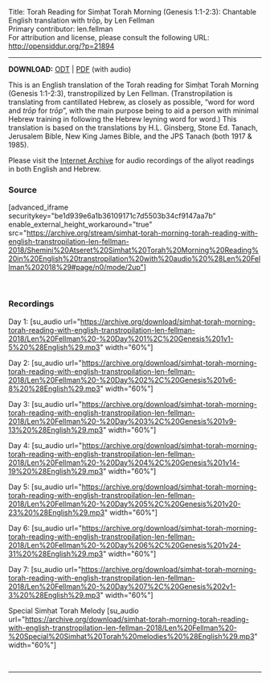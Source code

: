 <html>
<head></head>
<body>
Title: Torah Reading for Simḥat Torah Morning (Genesis 1:1-2:3): Chantable English translation with trōp, by Len Fellman<br />
Primary contributor: len.fellman<br />
For attribution and license, please consult the following URL: <a href="http://opensiddur.org/?p=21894">http://opensiddur.org/?p=21894</a>
<p />
<hr />

<strong>DOWNLOAD:</strong> 
<a href="https://archive.org/download/simhat-torah-morning-torah-reading-with-english-transtropilation-len-fellman-2018/Shemini%20Atseret%20Simhat%20Torah%20Morning%20Reading%20in%20English%20transtropilation%20%28Len%20Fellman%202018%29.odt">ODT</a> | <a href="https://archive.org/download/simhat-torah-morning-torah-reading-with-english-transtropilation-len-fellman-2018/Shemini%20Atseret%20Simhat%20Torah%20Morning%20Reading%20in%20English%20transtropilation%20with%20audio%20%28Len%20Fellman%202018%29.pdf">PDF</a> (with audio)

This is an English translation of the Torah reading for Simḥat Torah Morning (Genesis 1:1-2:3), transtropilized by Len Fellman. (Transtropilation is translating from cantillated Hebrew, as closely as possible, “word for word and <em>trōp</em> for <em>trōp</em>”, with the main purpose being to aid a person with minimal Hebrew training in following the Hebrew leyning word for word.) This translation is based on the translations by H.L. Ginsberg, Stone Ed. Tanach, Jerusalem Bible, New King James Bible, and the JPS Tanach (both 1917 & 1985).

Please visit the <a href="https://archive.org/details/simhat-torah-morning-torah-reading-with-english-transtropilation-len-fellman-2018">Internet Archive</a> for audio recordings of the aliyot readings in both English and Hebrew.

<h3>Source</h3>

[advanced_iframe securitykey="be1d939e6a1b36109171c7d5503b34cf9147aa7b" enable_external_height_workaround="true" src="https://archive.org/stream/simhat-torah-morning-torah-reading-with-english-transtropilation-len-fellman-2018/Shemini%20Atseret%20Simhat%20Torah%20Morning%20Reading%20in%20English%20transtropilation%20with%20audio%20%28Len%20Fellman%202018%29#page/n0/mode/2up"]

&nbsp;

<h3>Recordings</h3>

Day 1: [su_audio url="https://archive.org/download/simhat-torah-morning-torah-reading-with-english-transtropilation-len-fellman-2018/Len%20Fellman%20-%20Day%201%2C%20Genesis%201v1-5%20%28English%29.mp3" width="60%"]

Day 2: [su_audio url="https://archive.org/download/simhat-torah-morning-torah-reading-with-english-transtropilation-len-fellman-2018/Len%20Fellman%20-%20Day%202%2C%20Genesis%201v6-8%20%28English%29.mp3" width="60%"]

Day 3: [su_audio url="https://archive.org/download/simhat-torah-morning-torah-reading-with-english-transtropilation-len-fellman-2018/Len%20Fellman%20-%20Day%203%2C%20Genesis%201v9-13%20%28English%29.mp3" width="60%"]

Day 4: [su_audio url="https://archive.org/download/simhat-torah-morning-torah-reading-with-english-transtropilation-len-fellman-2018/Len%20Fellman%20-%20Day%204%2C%20Genesis%201v14-19%20%28English%29.mp3" width="60%"]

Day 5: [su_audio url="https://archive.org/download/simhat-torah-morning-torah-reading-with-english-transtropilation-len-fellman-2018/Len%20Fellman%20-%20Day%205%2C%20Genesis%201v20-23%20%28English%29.mp3" width="60%"]

Day 6: [su_audio url="https://archive.org/download/simhat-torah-morning-torah-reading-with-english-transtropilation-len-fellman-2018/Len%20Fellman%20-%20Day%206%2C%20Genesis%201v24-31%20%28English%29.mp3" width="60%"]

Day 7: [su_audio url="https://archive.org/download/simhat-torah-morning-torah-reading-with-english-transtropilation-len-fellman-2018/Len%20Fellman%20-%20Day%207%2C%20Genesis%202v1-3%20%28English%29.mp3" width="60%"]

Special Simḥat Torah Melody [su_audio url="https://archive.org/download/simhat-torah-morning-torah-reading-with-english-transtropilation-len-fellman-2018/Len%20Fellman%20-%20Special%20Simhat%20Torah%20melodies%20%28English%29.mp3" width="60%"]

&nbsp;

<hr />

&nbsp;


</body>
</html>